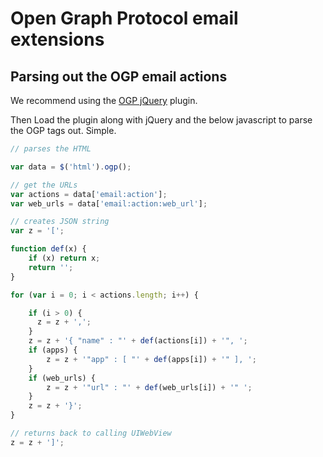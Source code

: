 Open Graph Protocol email extensions
=========

Parsing out the OGP email actions
---------

We recommend using the [OGP jQuery](https://github.com/fiann/jquery.ogp) plugin.

Then Load the plugin along with jQuery and the below javascript to parse the OGP tags out. Simple.

```javascript
// parses the HTML

var data = $('html').ogp(); 

// get the URLs
var actions = data['email:action']; 
var web_urls = data['email:action:web_url'];

// creates JSON string
var z = '['; 

function def(x) { 
    if (x) return x; 
    return ''; 
} 

for (var i = 0; i < actions.length; i++) { 

    if (i > 0) { 
      z = z + ','; 
    } 
    z = z + '{ "name" : "' + def(actions[i]) + '", '; 
    if (apps) {
        z = z + '"app" : [ "' + def(apps[i]) + '" ], '; 
    }
    if (web_urls) {
        z = z + '"url" : "' + def(web_urls[i]) + '" '; 
    }    
    z = z + '}'; 
} 

// returns back to calling UIWebView
z = z + ']'; 
```
